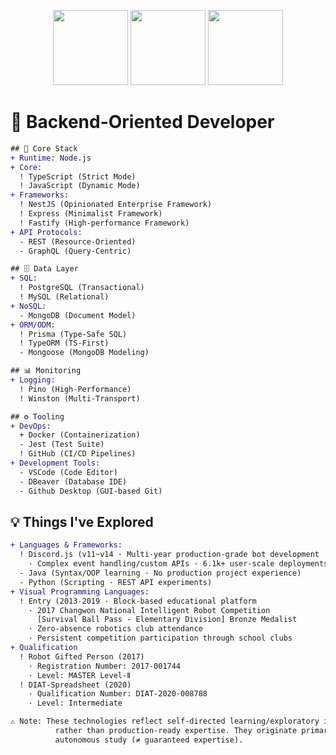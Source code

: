 <p align="center">
  <img src="https://github.com/isnoa/isnoa/assets/64823926/13011613-cd83-462e-a495-b0a560ed4463" height="120">
  <img src="https://github.com/isnoa/isnoa/assets/64823926/27cdfa4c-2fb9-4441-83d8-7942d234753d" height="120">
  <img src="attachment:image.png" height="120">
</p>


# 🔧 Backend-Oriented Developer
```diff
## 🚀 Core Stack
+ Runtime: Node.js
+ Core:
  ! TypeScript (Strict Mode)
  ! JavaScript (Dynamic Mode)
+ Frameworks:
  ! NestJS (Opinionated Enterprise Framework)
  ! Express (Minimalist Framework)
  ! Fastify (High-performance Framework)
+ API Protocols:
  - REST (Resource-Oriented)
  - GraphQL (Query-Centric)

## 🗄️ Data Layer
+ SQL:
  ! PostgreSQL (Transactional)
  ! MySQL (Relational)
+ NoSQL:
  - MongoDB (Document Model)
+ ORM/ODM:
  ! Prisma (Type-Safe SQL)
  ! TypeORM (TS-First)
  - Mongoose (MongoDB Modeling)

## 📊 Monitoring
+ Logging:
  ! Pino (High-Performance)
  ! Winston (Multi-Transport)

## ⚙️ Tooling
+ DevOps:
  + Docker (Containerization)
  - Jest (Test Suite)
  ! GitHub (CI/CD Pipelines)
+ Development Tools:
  - VSCode (Code Editor)
  - DBeaver (Database IDE)
  - Github Desktop (GUI-based Git)
```

## 💡 Things I've Explored
```diff
+ Languages & Frameworks:
  ! Discord.js (v11~v14 · Multi-year production-grade bot development  
    · Complex event handling/custom APIs · 6.1k+ user-scale deployments)
  - Java (Syntax/OOP learning · No production project experience)
  - Python (Scripting · REST API experiments)
+ Visual Programming Languages:
  ! Entry (2013-2019 · Block-based educational platform  
    · 2017 Changwon National Intelligent Robot Competition  
      [Survival Ball Pass - Elementary Division] Bronze Medalist  
    · Zero-absence robotics club attendance
    · Persistent competition participation through school clubs
+ Qualification
  ! Robot Gifted Person (2017)
    · Registration Number: 2017-001744
    · Level: MASTER Level-Ⅱ
  ! DIAT-Spreadsheet (2020)
    · Qualification Number: DIAT-2020-008788
    · Level: Intermediate

⚠️ Note: These technologies reflect self-directed learning/exploratory implementation  
          rather than production-ready expertise. They originate primarily from  
          autonomous study (≠ guaranteed expertise).
```
